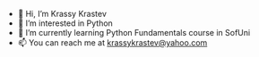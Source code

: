 - 👋 Hi, I’m Krassy Krastev
- 👀 I’m interested in Python
- 🌱 I’m currently learning Python Fundamentals course in SofUni
- 📫 You can reach me at krassykrastev@yahoo.com

<!---
krassykrastev/krassykrastev is a ✨ special ✨ repository because its `README.md` (this file) appears on your GitHub profile.
You can click the Preview link to take a look at your changes.
--->
